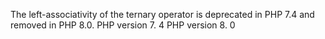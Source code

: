 The left-associativity of the ternary operator is deprecated in PHP 7.4 and
removed in PHP 8.0.
PHP version 7. 4
PHP version 8. 0
